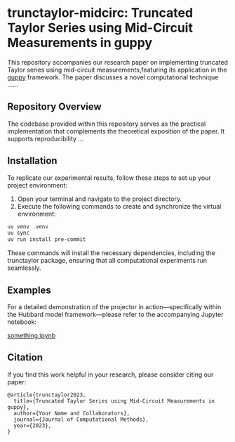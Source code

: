 # trunctaylor-midcirc: Truncated Taylor Series using Mid-Circuit Measurements in guppy

This repository accompanies our research paper on implementing truncated Taylor series using mid-circuit measurements,featuring its application in the [guppy](https://github.com/CQCL/guppylang) framework. The paper discusses a novel computational technique ......
## Repository Overview

The codebase provided within this repository serves as the practical implementation that complements the theoretical exposition of the paper. It supports reproducibility ...

## Installation

To replicate our experimental results, follow these steps to set up your project environment:

1. Open your terminal and navigate to the project directory.
2. Execute the following commands to create and synchronize the virtual environment:

```bash
uv venv .venv
uv sync
uv run install pre-commit
```

These commands will install the necessary dependencies, including the trunctaylor package, ensuring that all computational experiments run seamlessly.

## Examples

For a detailed demonstration of the projector in action—specifically within the Hubbard model framework—please refer to the accompanying Jupyter notebook:

[something.ipynb](https://github.com/NathanCQC/wall_chebyshev/blob/main/examples/something.ipynb)



## Citation

If you find this work helpful in your research, please consider citing our paper:

    @article{trunctaylor2023,
      title={Truncated Taylor Series using Mid-Circuit Measurements in guppy},
      author={Your Name and Collaborators},
      journal={Journal of Computational Methods},
      year={2023},
    }

